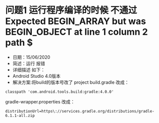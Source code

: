 # 问题1 运行程序编译的时候 不通过 Expected BEGIN_ARRAY but was BEGIN_OBJECT at line 1 column 2 path $
- 日期：15/06/2020
- 简述：运行 报错
- 详细描述 如下：
- Android Studio 4.0版本 
- 解决方案:将build的版本号改了
project build.gradle
改成：
```
classpath 'com.android.tools.build:gradle:4.0.0'
```
gradle-wrapper.properties
改成：
```
distributionUrl=https\://services.gradle.org/distributions/gradle-6.1.1-all.zip
```


